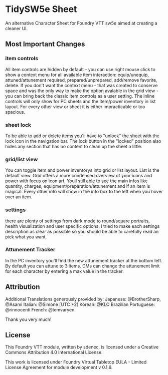 # TidySW5e Sheet

An alternative Character Sheet for Foundry VTT sw5e aimed at creating a cleaner UI.

## Most Important Changes
### item controls

All item controls are hidden by default - you can use right mouse click to show a context menu for all available item interaction: equip/unequip, attuned/attunement required, prepared/unprepared, add/remove favorite, delete. If you don't want the context menu - that was created to conserve space and was the only way to make the option avalable in the grid view - you can bring back the classic item controls as a user setting. The inline controls will only show for PC sheets and the item/power inventory in list layout. For every other view or sheet it is either impracticable or too spacious.

### sheet lock
To be able to add or delete items you'll have to "unlock" the sheet with the lock icon in the navigation bar.
The lock button in the "locked" position also hides any section that has no content to clean up the sheet a little.

### grid/list view

You can toggle item and power inventorys into grid or list layout. List is the default view. Grid offers a more condensed overview of your icons and power with focus on icon art. Youll still able to see the main infos like quantity, charges, equipment/preparation/attunement and if an item is magical. Every other info will show in the info box to the left when you hover over an item.

### settings
there are plenty of settings from dark mode to round/square portraits, health visualization and user specific options.
I tried to make each settings description as clear as possible so you should be able to carefully read an pick what you want.

### Attunement Tracker
In the PC inventory you'll find the new attunement tracker at the bottom left. By default you can attune to 3 items. DMs can change the attunement limit for each character by entering a max value in the tracker.

## Attribution
Additional Translations generously provided by:
Japanese: @BrotherSharp, @Asami
Italian: @Simone [UTC +2]
Korean: @KLO
Brazilian Portuguese: @rinnocenti
French: @temvaryen

Thank you very much!

## License
This Foundry VTT module, written by sdenec, is licensed under a Creative Commons Attribution 4.0 International License.

This work is licensed under Foundry Virtual Tabletop EULA - Limited License Agreement for module development v 0.1.6.
